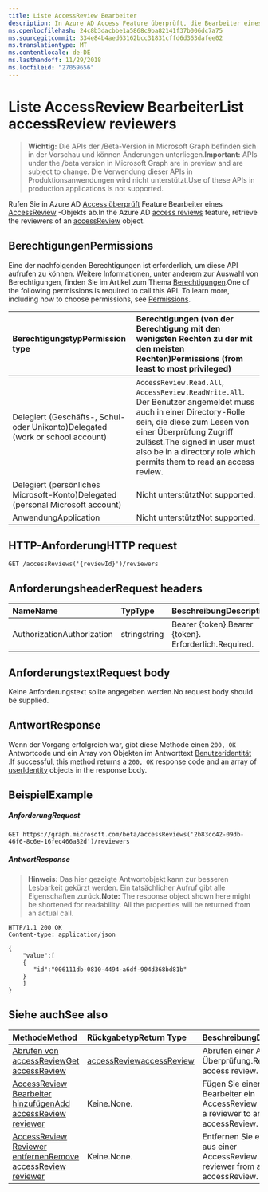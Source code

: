 ```yaml
---
title: Liste AccessReview Bearbeiter
description: In Azure AD Access Feature überprüft, die Bearbeiter eines AccessReview-Objekts abrufen.
ms.openlocfilehash: 24c8b3dacbbe1a5868c9ba82141f37b006dc7a75
ms.sourcegitcommit: 334e84b4aed63162bcc31831cffd6d363dafee02
ms.translationtype: MT
ms.contentlocale: de-DE
ms.lasthandoff: 11/29/2018
ms.locfileid: "27059656"
---
```

# <a name="list-accessreview-reviewers"></a><span data-ttu-id="5fa5b-103">Liste AccessReview Bearbeiter</span><span class="sxs-lookup"><span data-stu-id="5fa5b-103">List accessReview reviewers</span></span>

> <span data-ttu-id="5fa5b-104">**Wichtig:** Die APIs der /Beta-Version in Microsoft Graph befinden sich in der Vorschau und können Änderungen unterliegen.</span><span class="sxs-lookup"><span data-stu-id="5fa5b-104">**Important:** APIs under the /beta version in Microsoft Graph are in preview and are subject to change.</span></span> <span data-ttu-id="5fa5b-105">Die Verwendung dieser APIs in Produktionsanwendungen wird nicht unterstützt.</span><span class="sxs-lookup"><span data-stu-id="5fa5b-105">Use of these APIs in production applications is not supported.</span></span>

<span data-ttu-id="5fa5b-106">Rufen Sie in Azure AD [Access überprüft](../resources/accessreviews-root.md) Feature Bearbeiter eines [AccessReview](../resources/accessreview.md) -Objekts ab.</span><span class="sxs-lookup"><span data-stu-id="5fa5b-106">In the Azure AD [access reviews](../resources/accessreviews-root.md) feature, retrieve the reviewers of an [accessReview](../resources/accessreview.md) object.</span></span>
## <a name="permissions"></a><span data-ttu-id="5fa5b-107">Berechtigungen</span><span class="sxs-lookup"><span data-stu-id="5fa5b-107">Permissions</span></span>
<span data-ttu-id="5fa5b-p102">Eine der nachfolgenden Berechtigungen ist erforderlich, um diese API aufrufen zu können. Weitere Informationen, unter anderem zur Auswahl von Berechtigungen, finden Sie im Artikel zum Thema [Berechtigungen](/graph/permissions-reference).</span><span class="sxs-lookup"><span data-stu-id="5fa5b-p102">One of the following permissions is required to call this API. To learn more, including how to choose permissions, see [Permissions](/graph/permissions-reference).</span></span>

|<span data-ttu-id="5fa5b-110">Berechtigungstyp</span><span class="sxs-lookup"><span data-stu-id="5fa5b-110">Permission type</span></span>                        | <span data-ttu-id="5fa5b-111">Berechtigungen (von der Berechtigung mit den wenigsten Rechten zu der mit den meisten Rechten)</span><span class="sxs-lookup"><span data-stu-id="5fa5b-111">Permissions (from least to most privileged)</span></span>              |
|:--------------------------------------|:---------------------------------------------------------|
|<span data-ttu-id="5fa5b-112">Delegiert (Geschäfts-, Schul- oder Unikonto)</span><span class="sxs-lookup"><span data-stu-id="5fa5b-112">Delegated (work or school account)</span></span>     | <span data-ttu-id="5fa5b-113">`AccessReview.Read.All`, `AccessReview.ReadWrite.All`.</span><span class="sxs-lookup"><span data-stu-id="5fa5b-113"></span></span>  <span data-ttu-id="5fa5b-114">Der Benutzer angemeldet muss auch in einer Directory-Rolle sein, die diese zum Lesen von einer Überprüfung Zugriff zulässt.</span><span class="sxs-lookup"><span data-stu-id="5fa5b-114">The signed in user must also be in a directory role which permits them to read an access review.</span></span> |
|<span data-ttu-id="5fa5b-115">Delegiert (persönliches Microsoft-Konto)</span><span class="sxs-lookup"><span data-stu-id="5fa5b-115">Delegated (personal Microsoft account)</span></span> | <span data-ttu-id="5fa5b-116">Nicht unterstützt</span><span class="sxs-lookup"><span data-stu-id="5fa5b-116">Not supported.</span></span> |
|<span data-ttu-id="5fa5b-117">Anwendung</span><span class="sxs-lookup"><span data-stu-id="5fa5b-117">Application</span></span>                            | <span data-ttu-id="5fa5b-118">Nicht unterstützt</span><span class="sxs-lookup"><span data-stu-id="5fa5b-118">Not supported.</span></span> |

## <a name="http-request"></a><span data-ttu-id="5fa5b-119">HTTP-Anforderung</span><span class="sxs-lookup"><span data-stu-id="5fa5b-119">HTTP request</span></span>
<!-- { "blockType": "ignored" } -->
```http
GET /accessReviews('{reviewId}')/reviewers
```
## <a name="request-headers"></a><span data-ttu-id="5fa5b-120">Anforderungsheader</span><span class="sxs-lookup"><span data-stu-id="5fa5b-120">Request headers</span></span>
| <span data-ttu-id="5fa5b-121">Name</span><span class="sxs-lookup"><span data-stu-id="5fa5b-121">Name</span></span>         | <span data-ttu-id="5fa5b-122">Typ</span><span class="sxs-lookup"><span data-stu-id="5fa5b-122">Type</span></span>        | <span data-ttu-id="5fa5b-123">Beschreibung</span><span class="sxs-lookup"><span data-stu-id="5fa5b-123">Description</span></span> |
|:-------------|:------------|:------------|
| <span data-ttu-id="5fa5b-124">Authorization</span><span class="sxs-lookup"><span data-stu-id="5fa5b-124">Authorization</span></span> | <span data-ttu-id="5fa5b-125">string</span><span class="sxs-lookup"><span data-stu-id="5fa5b-125">string</span></span> | <span data-ttu-id="5fa5b-126">Bearer \{token\}.</span><span class="sxs-lookup"><span data-stu-id="5fa5b-126">Bearer \{token\}.</span></span> <span data-ttu-id="5fa5b-127">Erforderlich.</span><span class="sxs-lookup"><span data-stu-id="5fa5b-127">Required.</span></span> |

## <a name="request-body"></a><span data-ttu-id="5fa5b-128">Anforderungstext</span><span class="sxs-lookup"><span data-stu-id="5fa5b-128">Request body</span></span>
<span data-ttu-id="5fa5b-129">Keine Anforderungstext sollte angegeben werden.</span><span class="sxs-lookup"><span data-stu-id="5fa5b-129">No request body should be supplied.</span></span>

## <a name="response"></a><span data-ttu-id="5fa5b-130">Antwort</span><span class="sxs-lookup"><span data-stu-id="5fa5b-130">Response</span></span>
<span data-ttu-id="5fa5b-131">Wenn der Vorgang erfolgreich war, gibt diese Methode einen `200, OK` Antwortcode und ein Array von Objekten im Antworttext [Benutzeridentität](../resources/useridentity.md) .</span><span class="sxs-lookup"><span data-stu-id="5fa5b-131">If successful, this method returns a `200, OK` response code and an array of [userIdentity](../resources/useridentity.md) objects in the response body.</span></span>

## <a name="example"></a><span data-ttu-id="5fa5b-132">Beispiel</span><span class="sxs-lookup"><span data-stu-id="5fa5b-132">Example</span></span>
##### <a name="request"></a><span data-ttu-id="5fa5b-133">Anforderung</span><span class="sxs-lookup"><span data-stu-id="5fa5b-133">Request</span></span>

<!-- {
  "blockType": "request",
  "name": "get_accessReview_reviewers"
}-->
```http
GET https://graph.microsoft.com/beta/accessReviews('2b83cc42-09db-46f6-8c6e-16fec466a82d')/reviewers
```

##### <a name="response"></a><span data-ttu-id="5fa5b-134">Antwort</span><span class="sxs-lookup"><span data-stu-id="5fa5b-134">Response</span></span>
><span data-ttu-id="5fa5b-p105">**Hinweis:** Das hier gezeigte Antwortobjekt kann zur besseren Lesbarkeit gekürzt werden. Ein tatsächlicher Aufruf gibt alle Eigenschaften zurück.</span><span class="sxs-lookup"><span data-stu-id="5fa5b-p105">**Note:** The response object shown here might be shortened for readability. All the properties will be returned from an actual call.</span></span>
<!-- {
  "blockType": "response",
  "truncated": true,
  "@odata.type": "microsoft.graph.userIdentity",
  "isCollection": "true"
} -->
```http
HTTP/1.1 200 OK
Content-type: application/json

{
    "value":[
    {
       "id":"006111db-0810-4494-a6df-904d368bd81b"
    }
    ]
}
```

## <a name="see-also"></a><span data-ttu-id="5fa5b-137">Siehe auch</span><span class="sxs-lookup"><span data-stu-id="5fa5b-137">See also</span></span>

| <span data-ttu-id="5fa5b-138">Methode</span><span class="sxs-lookup"><span data-stu-id="5fa5b-138">Method</span></span>           | <span data-ttu-id="5fa5b-139">Rückgabetyp</span><span class="sxs-lookup"><span data-stu-id="5fa5b-139">Return Type</span></span>    |<span data-ttu-id="5fa5b-140">Beschreibung</span><span class="sxs-lookup"><span data-stu-id="5fa5b-140">Description</span></span>|
|:---------------|:--------|:----------|
|[<span data-ttu-id="5fa5b-141">Abrufen von accessReview</span><span class="sxs-lookup"><span data-stu-id="5fa5b-141">Get accessReview</span></span>](accessreview-get.md) |  [<span data-ttu-id="5fa5b-142">accessReview</span><span class="sxs-lookup"><span data-stu-id="5fa5b-142">accessReview</span></span>](../resources/accessreview.md) |  <span data-ttu-id="5fa5b-143">Abrufen einer Access-Überprüfung.</span><span class="sxs-lookup"><span data-stu-id="5fa5b-143">Retrieve an access review.</span></span> |
|[<span data-ttu-id="5fa5b-144">AccessReview Bearbeiter hinzufügen</span><span class="sxs-lookup"><span data-stu-id="5fa5b-144">Add accessReview reviewer</span></span>](accessreview-addreviewer.md) |     <span data-ttu-id="5fa5b-145">Keine.</span><span class="sxs-lookup"><span data-stu-id="5fa5b-145">None.</span></span>   |   <span data-ttu-id="5fa5b-146">Fügen Sie einem Bearbeiter ein AccessReview hinzu.</span><span class="sxs-lookup"><span data-stu-id="5fa5b-146">Add a reviewer to an accessReview.</span></span> |
|[<span data-ttu-id="5fa5b-147">AccessReview Reviewer entfernen</span><span class="sxs-lookup"><span data-stu-id="5fa5b-147">Remove accessReview reviewer</span></span>](accessreview-removereviewer.md) | <span data-ttu-id="5fa5b-148">Keine.</span><span class="sxs-lookup"><span data-stu-id="5fa5b-148">None.</span></span> |   <span data-ttu-id="5fa5b-149">Entfernen Sie einen Prüfer aus einer AccessReview.</span><span class="sxs-lookup"><span data-stu-id="5fa5b-149">Remove a reviewer from an accessReview.</span></span> |


<!-- {
  "type": "#page.annotation",
  "description": "Get accessReview reviewers",
  "keywords": "",
  "section": "documentation",
  "tocPath": ""
}-->
